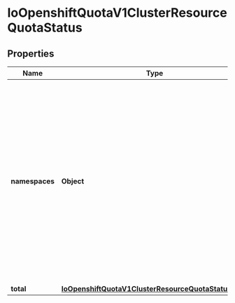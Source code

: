 
# IoOpenshiftQuotaV1ClusterResourceQuotaStatus

## Properties
Name | Type | Description | Notes
------------ | ------------- | ------------- | -------------
**namespaces** | **Object** | Namespaces slices the usage by project.  This division allows for quick resolution of deletion reconciliation inside of a single project without requiring a recalculation across all projects.  This can be used to pull the deltas for a given project. |  [optional]
**total** | [**IoOpenshiftQuotaV1ClusterResourceQuotaStatusTotal**](IoOpenshiftQuotaV1ClusterResourceQuotaStatusTotal.md) |  | 



